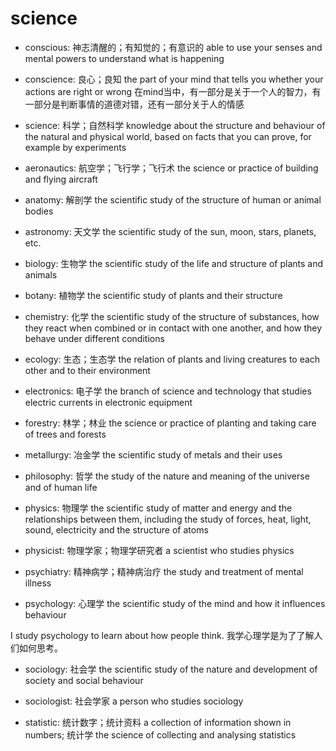 # science

- conscious: 神志清醒的；有知觉的；有意识的 able to use your senses and mental powers to understand what is happening
- conscience: 良心；良知 the part of your mind that tells you whether your actions are right or wrong 在mind当中，有一部分是关于一个人的智力，有一部分是判断事情的道德对错，还有一部分关于人的情感
- science: 科学；自然科学 knowledge about the structure and behaviour of the natural and physical world, based on facts that you can prove, for example by experiments

- aeronautics: 航空学；飞行学；飞行术 the science or practice of building and flying aircraft
- anatomy: 解剖学 the scientific study of the structure of human or animal bodies
- astronomy: 天文学 the scientific study of the sun, moon, stars, planets, etc.
- biology: 生物学 the scientific study of the life and structure of plants and animals
- botany: 植物学 the scientific study of plants and their structure
- chemistry: 化学 the scientific study of the structure of substances, how they react when combined or in contact with one another, and how they behave under different conditions
- ecology: 生态；生态学 the relation of plants and living creatures to each other and to their environment
- electronics: 电子学 the branch of science and technology that studies electric currents in electronic equipment
- forestry: 林学；林业 the science or practice of planting and taking care of trees and forests
- metallurgy: 冶金学 the scientific study of metals and their uses
- philosophy: 哲学 the study of the nature and meaning of the universe and of human life
- physics: 物理学 the scientific study of matter and energy and the relationships between them, including the study of forces, heat, light, sound, electricity and the structure of atoms
- physicist: 物理学家；物理学研究者 a scientist who studies physics

- psychiatry: 精神病学；精神病治疗 the study and treatment of mental illness
- psychology: 心理学 the scientific study of the mind and how it influences behaviour

I study psychology to learn about how people think. 我学心理学是为了了解人们如何思考。

- sociology: 社会学 the scientific study of the nature and development of society and social behaviour
- sociologist: 社会学家 a person who studies sociology

- statistic: 统计数字；统计资料 a collection of information shown in numbers; 统计学 the science of collecting and analysing statistics

